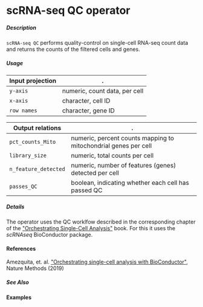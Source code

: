 # scRNA-seq QC operator

##### Description
`scRNA-seq QC` performs quality-control on single-cell RNA-seq count data and returns the counts of the filtered cells and genes.

##### Usage

Input projection|.
---|---
`y-axis`        | numeric, count data, per cell 
`x-axis`        | character, cell ID
`row names`     | character, gene ID

Output relations|.
---|---
`pct_counts_Mito`        | numeric, percent counts mapping to mitochondrial genes per cell
`library_size`        | numeric, total counts per cell
`n_feature_detected`     | numeric, number of features (genes) detected per cell
`passes_QC`             | boolean, indicating whether each cell has passed QC

##### Details
The operator uses the QC worklfow described in the corresponding chapter of the ["Orchestrating Single-Cell Analysis"](https://osca.bioconductor.org/quality-control.html) book. For this it uses the _scRNAseq_ BioConductor package.

#### References
Amezquita, et. al. ["Orchestrating single-cell analysis with BioConductor"](https://www.nature.com/articles/s41592-019-0654-x), Nature Methods (2019)

##### See Also

#### Examples
